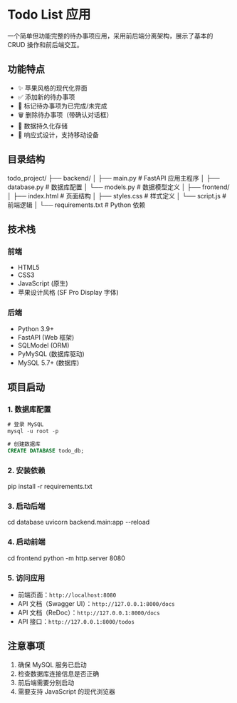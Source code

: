 # Todo List 应用

一个简单但功能完整的待办事项应用，采用前后端分离架构，展示了基本的 CRUD 操作和前后端交互。

## 功能特点

- ✨ 苹果风格的现代化界面
- ✅ 添加新的待办事项
- 🔄 标记待办事项为已完成/未完成
- 🗑️ 删除待办事项（带确认对话框）
- 💾 数据持久化存储
- 📱 响应式设计，支持移动设备

## 目录结构

todo_project/
├── backend/
│ ├── main.py # FastAPI 应用主程序
│ ├── database.py # 数据库配置
│ └── models.py # 数据模型定义
│
├── frontend/
│ ├── index.html # 页面结构
│ ├── styles.css # 样式定义
│ └── script.js # 前端逻辑
│
└── requirements.txt # Python 依赖

## 技术栈

### 前端
- HTML5
- CSS3
- JavaScript (原生)
- 苹果设计风格 (SF Pro Display 字体)

### 后端
- Python 3.9+
- FastAPI (Web 框架)
- SQLModel (ORM)
- PyMySQL (数据库驱动)
- MySQL 5.7+ (数据库)

## 项目启动

### 1. 数据库配置
```sql
# 登录 MySQL
mysql -u root -p

# 创建数据库
CREATE DATABASE todo_db;
```

### 2. 安装依赖
pip install -r requirements.txt

### 3. 启动后端
cd database
uvicorn backend.main:app --reload

### 4. 启动前端
cd frontend
python -m http.server 8080

### 5. 访问应用
- 前端页面：`http://localhost:8080`
- API 文档（Swagger UI）：`http://127.0.0.1:8000/docs`
- API 文档（ReDoc）：`http://127.0.0.1:8000/docs`
- API 接口：`http://127.0.0.1:8000/todos`

## 注意事项

1. 确保 MySQL 服务已启动
2. 检查数据库连接信息是否正确
3. 前后端需要分别启动
4. 需要支持 JavaScript 的现代浏览器